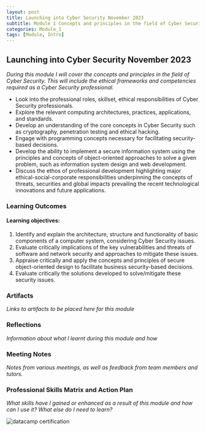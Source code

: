 ```yaml
---
layout: post
title: Launching into Cyber Security November 2023
subtitle: Module 1 Concepts and principles in the field of Cyber Security. 
categories: Module_1
tags: [Module, Intro]
---
```


## Launching into Cyber Security November 2023

*During this module I will cover the concepts and principles in the field of Cyber Security. This will include the ethical frameworks and competencies required as a Cyber Security professional.*

- Look into the professional roles, skillset, ethical responsibilities of Cyber Security professionals.
- Explore the relevant computing architectures, practices, applications, and standards.
- Develop an understanding of the core concepts in Cyber Security such as cryptography, penetration testing and ethical hacking.
- Engage with programming concepts necessary for facilitating security-based decisions.
- Develop the ability to implement a secure information system using the principles and concepts of object-oriented approaches to solve a given problem, such as information system design and web development.
- Discuss the ethos of professional development highlighting major ethical-social-corporate responsibilities underpinning the concepts of threats, securities and global impacts prevailing the recent technological innovations and future applications.

### Learning Outcomes

#### Learning objectives:
1. Identify and explain the architecture, structure and functionality of basic components of a computer system, considering Cyber Security issues.
2. Evaluate critically implications of the key vulnerabilities and threats of software and network security and approaches to mitigate these issues.
3. Appraise critically and apply the concepts and principles of secure object-oriented design to facilitate business security-based decisions.
4. Evaluate critically the solutions developed to solve/mitigate these security issues.

### Artifacts

*Links to artifacts to be placed here for this module*

### Reflections

*Information about what I learnt during this module and how*

### Meeting Notes

*Notes from various meetings, as well as feedback from team members and tutors.*

### Professional Skills Matrix and Action Plan

*What skills have I gained or enhanced as a result of this module and how can I use it? What else do I need to learn?*

![datacamp certification](/assets/images/banners/datacamp_certificate_dummy.jpg)
